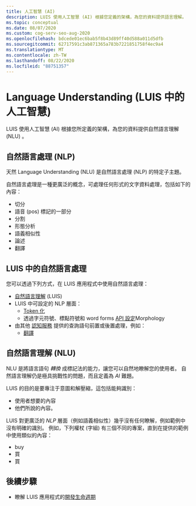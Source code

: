 ```yaml
---
title: 人工智慧 (AI)
description: LUIS 使用人工智慧 (AI) 根據您定義的架構，為您的資料提供語言理解。
ms.topic: conceptual
ms.date: 08/07/2020
ms.custom: cog-serv-seo-aug-2020
ms.openlocfilehash: bdcede01ec6bab5f8b43d89ff40d588a011d5dfb
ms.sourcegitcommit: 62717591c3ab871365a783b7221851758f4ec9a4
ms.translationtype: MT
ms.contentlocale: zh-TW
ms.lasthandoff: 08/22/2020
ms.locfileid: "88751357"
---
```

# <a name="artificial-intelligence-in-language-understanding-luis"></a>Language Understanding (LUIS 中的人工智慧) 

LUIS 使用人工智慧 (AI) 根據您所定義的架構，為您的資料提供自然語言理解 (NLU) 。

## <a name="natural-language-processing-nlp"></a>自然語言處理 (NLP) 

天然 Language Understanding (NLU) 是自然語言處理 (NLP) 的特定子主題。

自然語言處理是一種更廣泛的概念，可處理任何形式的文字資料處理，包括如下的內容：

* 切分
* 語音 (pos) 標記的一部分
* 分割
* 形態分析
* 語義相似性
* 論述
* 翻譯

## <a name="natural-language-processing-in-luis"></a>LUIS 中的自然語言處理

您可以透過下列方式，在 LUIS 應用程式中使用自然語言處理：
* [自然語言理解](#natural-language-processing-nlp) (LUIS) 
* LUIS 中可設定的 NLP 層面：
    * [Token 化](luis-language-support.md#tokenization)
    * 透過字元符號、標點符號和 word forms [API 設定](luis-reference-application-settings.md)Morphology
* 由其他 [認知服務](../Welcome.md) 提供的查詢語句前置或後置處理，例如：
    * [翻譯](../translator/translator-info-overview.md)

## <a name="natural-language-understanding-nlu"></a>自然語言理解 (NLU) 

NLU 是將語言語句 _轉換_ 成標記法的能力，讓您可以自然地瞭解您的使用者。 自然語言理解仍是極具挑戰性的問題，而且定義為 _AI_ 難題。

LUIS 的目的是要專注于意圖和解壓縮，這包括能夠識別：
* 使用者想要的內容
* 他們所說的內容。

LUIS 對更廣泛的 _NLP_ 層面（例如語義相似性）幾乎沒有任何瞭解，例如範例中沒有明確的識別。 例如，下列權杖 (字組) 有三個不同的專案，直到在提供的範例中使用類似的內容：

* buy
* 買
* 買

## <a name="next-steps"></a>後續步驟

* 瞭解 LUIS 應用程式的[開發生命週期](luis-concept-app-iteration.md)